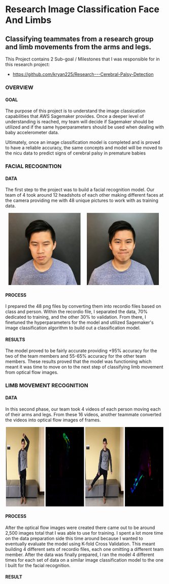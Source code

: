 # Research Image Classification Face And Limbs

## Classifying teammates from a research group and limb movements from the arms and legs.

This Project contains 2 Sub-goal / Milestones that I was responsible for in this research project:
- https://github.com/kryan225/Research---Cerebral-Palsy-Detection
  
### OVERVIEW

#### GOAL
The purpose of this project is to understand the image classication capabilities that AWS Sagemaker provides.
Once a deeper level of understanding is reached, my team will decide if Sagemaker should be utilized and if the same hyperparameters should be used when dealing with baby accelerometer data.

Ultimately, once an image classification model is completed and is proved to have a reliable accuracy, the same concepts and model will be moved to the nicu data to predict signs of cerebral palsy in premature babies

### FACIAL RECOGNITION

#### DATA
The first step to the project was to build a facial recognition model.
Our team of 4 took around 12 headshots of each other making different faces at the camera providing me with 48 unique pictures to work with as training data.

<img src=https://github.com/ichiu9/Research-Image-Classification-Face-And-Limbs/blob/master/Images/IMG_6520.jpg width=45% hspace="10"><img src=https://github.com/ichiu9/Research-Image-Classification-Face-And-Limbs/blob/master/Images/IMG_6525.jpg width=45% hspace="10">

#### PROCESS
I prepared the 48 png files by converting them into recordio files based on class and person. Within the recordio file, I separated the data, 70% dedicated to training, and the other 30% to validation. From there, I finetuned the hyperparameters for the model and utilized Sagemaker's image classification algorithm to build out a classification model.

#### RESULTS

The model proved to be fairly accurate providing +95% accuracy for the two of the team members and 55-65% accuracy for the other team members. These results proved that the model was functioning which meant it was time to move on to the next step of classifying limb movement from optical flow images.

### LIMB MOVEMENT RECOGNITION


#### DATA
In this second phase, our team took 4 videos of each person moving each of their arms and legs. From these 16 videos, another teammate converted the videos into optical flow images of frames.

<img src=https://github.com/ichiu9/Research-Image-Classification-Face-And-Limbs/blob/master/Images/Screen%20Shot%202019-07-17%20at%202.03.59%20PM.png width=24% height=250 hspace="2"><img src=https://github.com/ichiu9/Research-Image-Classification-Face-And-Limbs/blob/master/Images/IsaiahLeftArm_DOF_133c.png width=24% height=250 hspace="2"><img src=https://github.com/ichiu9/Research-Image-Classification-Face-And-Limbs/blob/master/Images/Screen%20Shot%202019-07-17%20at%202.04.35%20PM.png width=24% height=250 hspace="2"><img src=https://github.com/ichiu9/Research-Image-Classification-Face-And-Limbs/blob/master/Images/IsaiahRightLeg_DOF_014.png width=24% height=250 hspace="2">

#### PROCESS
After the optical flow images were created there came out to be around 2,500 images total that I was able to use for training. I spent a lot more time on the data preparation side this time around because I wanted to eventually evaluate the model using K-fold Cross Validation. This meant building 4 different sets of recordio files, each one omitting a different team member. After the data was finally prepared, I ran the model 4 different times for each set of data on a similar image classification model to the one I built for the facial recognition.

#### RESULT
